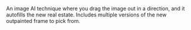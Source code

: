 An image AI technique where you drag the image out in a direction, and it autofills the new real estate. Includes multiple versions of the new outpainted frame to pick from. 


